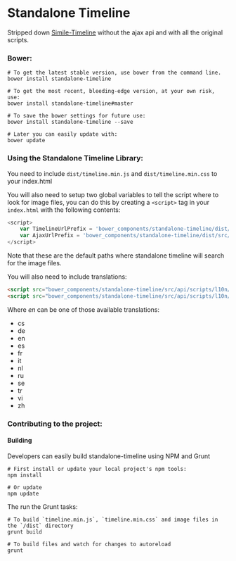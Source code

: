 # Standalone Timeline

Stripped down [Simile-Timeline](http://www.simile-widgets.org/timeline/) without the ajax api and with all the original scripts.

### Bower:

```shell
# To get the latest stable version, use bower from the command line.
bower install standalone-timeline

# To get the most recent, bleeding-edge version, at your own risk, use:
bower install standalone-timeline#master

# To save the bower settings for future use:
bower install standalone-timeline --save

# Later you can easily update with:
bower update
```

### Using the Standalone Timeline Library:

You need to include `dist/timeline.min.js` and `dist/timeline.min.css` to your
index.html

You will also need to setup two global variables to tell the script where to
look for image files, you can do this by creating a `<script>` tag in your
`index.html` with the following contents:

```javascript
<script>
    var TimelineUrlPrefix = 'bower_components/standalone-timeline/dist/src/api/';
    var AjaxUrlPrefix = 'bower_components/standalone-timeline/dist/src/';
</script>
```

Note that these are the default paths where standalone timeline will search for
the image files.

You will also need to include translations:

```html
<script src="bower_components/standalone-timeline/src/api/scripts/l10n/en/timeline.js"></script>
<script src="bower_components/standalone-timeline/src/api/scripts/l10n/en/labellers.js"></script>
```

Where *en* can be one of those available translations:
* cs
* de
* en
* es
* fr
* it
* nl
* ru
* se
* tr
* vi
* zh

### Contributing to the project:

#### Building

Developers can easily build standalone-timeline using NPM and Grunt


```shell
# First install or update your local project's npm tools:
npm install

# Or update
npm update
```

The run the Grunt tasks:
```shell
# To build `timeline.min.js`, `timeline.min.css` and image files in the `/dist` directory
grunt build

# To build files and watch for changes to autoreload
grunt
```
